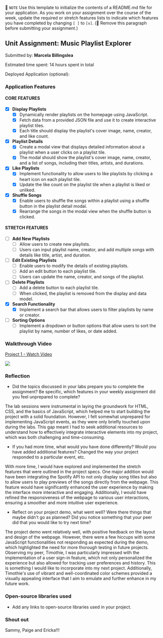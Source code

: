 📝 `NOTE` Use this template to initialize the contents of a README.md file for your application. As you work on your assignment over the course of the week, update the required or stretch features lists to indicate which features you have completed by changing `[ ]` to `[x]`. (🚫 Remove this paragraph before submitting your assignment.)

## Unit Assignment: Music Playlist Explorer

Submitted by: **Marcela Billingslea**

Estimated time spent: 14 hours spent in total

Deployed Application (optional):

### Application Features

#### CORE FEATURES

- [x] **Display Playlists**
  - [x] Dynamically render playlists on the homepage using JavaScript.
  - [x] Fetch data from a provided JSON file and use it to create interactive playlist tiles.
  - [x] Each title should display the playlist's cover image, name, creator, and like count.

- [x] **Playlist Details**
  - [x] Create a modal view that displays detailed information about a playlist when a user clicks on a playlist tile.
  - [x] The modal should show the playlist's cover image, name, creator, and a list of songs, including their titles, artists, and durations.

- [x] **Like Playlists**
  - [x] Implement functionality to allow users to like playlists by clicking a heart icon on each playlist tile.
  - [x] Update the like count on the playlist tile when a playlist is liked or unliked.

- [x] **Shuffle Songs**
  - [x] Enable users to shuffle the songs within a playlist using a shuffle button in the playlist detail modal.
  - [x] Rearrange the songs in the modal view when the shuffle button is clicked.

#### STRETCH FEATURES

- [ ] **Add New Playlists**
  - [ ] Allow users to create new playlists.
  - [ ] Users can input playlist name, creator, and add multiple songs with details like title, artist, and duration.

- [ ] **Edit Existing Playlists**
  - [ ] Enable users to modify the details of existing playlists.
  - [ ] Add an edit button to each playlist tile.
  - [ ] Users can update the name, creator, and songs of the playlist.

- [ ] **Delete Playlists**
  - [ ] Add a delete button to each playlist tile.
  - [ ] When clicked, the playlist is removed from the display and data model.

- [x] **Search Functionality**
  - [x] Implement a search bar that allows users to filter playlists by name or creator.

- [ ] **Sorting Options**
  - [ ] Implement a dropdown or button options that allow users to sort the playlist by name, number of likes, or date added.

### Walkthrough Video

<div>
    <a href="https://www.loom.com/share/57bb4157134f4a17bfd2db43e63e0c95">
      <p>Project 1 - Watch Video</p>
    </a>
    <a href="https://www.loom.com/share/57bb4157134f4a17bfd2db43e63e0c95">
      <img style="max-width:300px;" src="https://cdn.loom.com/sessions/thumbnails/57bb4157134f4a17bfd2db43e63e0c95-with-play.gif">
    </a>
  </div>

### Reflection

* Did the topics discussed in your labs prepare you to complete the assignment? Be specific, which features in your weekly assignment did you feel unprepared to complete?

The lab sessions were instrumental in laying the groundwork for HTML, CSS, and the basics of JavaScript, which helped me to start building the project with a solid foundation. However, I felt somewhat unprepared for implementing JavaScript events, as they were only briefly touched upon during the labs. This gap meant I had to seek additional resources to understand how to effectively integrate interactive elements into my project, which was both challenging and time-consuming.

* If you had more time, what would you have done differently? Would you have added additional features? Changed the way your project responded to a particular event, etc.

With more time, I would have explored and implemented the stretch features that were outlined in the project specs. One major addition would have been integrating the Spotify API to not only display song titles but also to allow users to play previews of the songs directly from the webpage. This feature would have significantly enhanced the user experience by making the interface more interactive and engaging. Additionally, I would have refined the responsiveness of the webpage to various user interactions, ensuring a smoother and more intuitive user experience.

* Reflect on your project demo, what went well? Were there things that maybe didn't go as planned? Did you notice something that your peer did that you would like to try next time?

The project demo went relatively well, with positive feedback on the layout and design of the webpage. However, there were a few hiccups with some JavaScript functionalities not responding as expected during the demo, which highlighted the need for more thorough testing in future projects. Observing my peer, Timothie, I was particularly impressed with the implementation of a user sign-in feature, which not only personalized the experience but also allowed for tracking user preferences and history. This is something I would like to incorporate into my next project. Additionally, Timothie's use of vibrant and well-coordinated color schemes provided a visually appealing interface that I aim to emulate and further enhance in my future work.

### Open-source libraries used

- Add any links to open-source libraries used in your project.

### Shout out
Sammy, Paige and Ericka!!!
